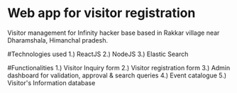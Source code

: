 # Web app for visitor registration
Visitor management for Infinity hacker base based in Rakkar village near Dharamshala, Himanchal pradesh.

#Technologies used 
1.) ReactJS
2.) NodeJS
3.) Elastic Search 


#Functionalities 
1.) Visitor Inquiry form 
2.) Visitor registration form
3.) Admin dashboard for validation, approval & search queries
4.) Event catalogue 
5.) Visitor's Information database
